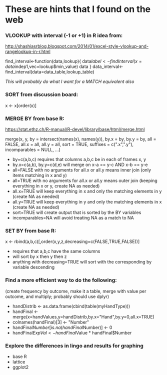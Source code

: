 # These are hints that I found on the web

### VLOOKUP with interval (-1 or +1) in R idea from:

http://shashiasrblog.blogspot.com/2014/01/excel-style-vlookup-and-rangelookup-in-r.html

find_interval<-function(data,lookup){
  data$label<-findInterval(x=data$indep1,vec=lookup$min_value)
  data
}
data_interval<-find_interval(data=data_table,lookup_table)

_This will probably do what I want for a MATCH equivalent also_


### SORT from discussion board:

x <- x[order(x)]


### MERGE BY from base R:

https://stat.ethz.ch/R-manual/R-devel/library/base/html/merge.html

merge(x, y, by = intersect(names(x), names(y)),
      by.x = by, by.y = by, all = FALSE, all.x = all, all.y = all,
      sort = TRUE, suffixes = c(".x",".y"),
      incomparables = NULL, ...)

* by=c(a,b,c) requires that columns a,b,c be in each of frames x, y
* by.x=c(a,b), by.y=c(d,e) will merge on x-a == y-c AND x-b == y-e
* all=FALSE with no arguments for all.x or all.y means inner join (only items matching in x and y)
* all=TRUE with no arguments for all.x or all.y means outer join (keeping everything in x or y, create NA as needed)
* all.x=TRUE will keep everything in x and only the matching elements in y (create NA as needed)
* all.y=TRUE will keep everything in y and only the matching elements in x (create NA as needed)
* sort=TRUE will create output that is sorted by the BY variables
* incomparables=NA will avoid treating NA as a match to NA


### SET BY from base R:

x <- rbind(a,b,c)[,order(x,y,z,decreasing=c(FALSE,TRUE,FALSE))]

* requires that a,b,c have the same columns
* will sort by x then y then z
* anything with decreasing=TRUE will sort with the corresponding by variable descending


### Find a more efficient way to do the following:
(create frequency by outcome, make it a table, merge with value per outcome, and multiply; probably should use dplyr)

* handDistrib <- as.data.frame(cbind(table(myHandType)))
* handFinal <- merge(x=handValues,y=handDistrib,by.x="Hand",by.y=0,all.x=TRUE)
* colnames(handFinal)[3] <- "Number"
* handFinal$Number[is.na(handFinal$Number)] <- 0
* handFinal$ExpVal <- handFinal$Value * handFinal$Number


### Explore the differences in lingo and results for graphing

* base R
* lattice
* ggplot2
